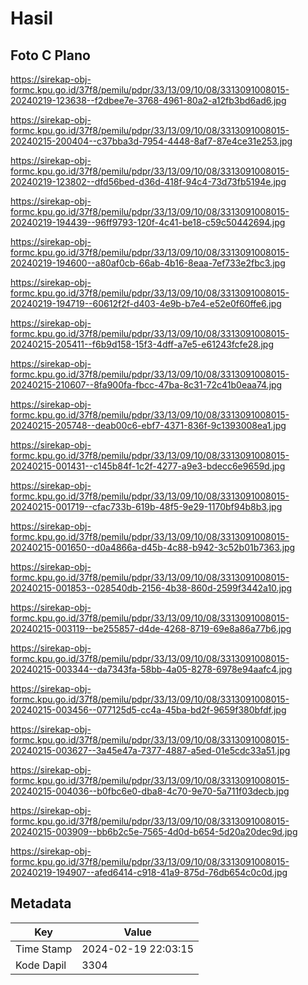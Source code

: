 # Hasil

## Foto C Plano

https://sirekap-obj-formc.kpu.go.id/37f8/pemilu/pdpr/33/13/09/10/08/3313091008015-20240219-123638--f2dbee7e-3768-4961-80a2-a12fb3bd6ad6.jpg

https://sirekap-obj-formc.kpu.go.id/37f8/pemilu/pdpr/33/13/09/10/08/3313091008015-20240215-200404--c37bba3d-7954-4448-8af7-87e4ce31e253.jpg

https://sirekap-obj-formc.kpu.go.id/37f8/pemilu/pdpr/33/13/09/10/08/3313091008015-20240219-123802--dfd56bed-d36d-418f-94c4-73d73fb5194e.jpg

https://sirekap-obj-formc.kpu.go.id/37f8/pemilu/pdpr/33/13/09/10/08/3313091008015-20240219-194439--96ff9793-120f-4c41-be18-c59c50442694.jpg

https://sirekap-obj-formc.kpu.go.id/37f8/pemilu/pdpr/33/13/09/10/08/3313091008015-20240219-194600--a80af0cb-66ab-4b16-8eaa-7ef733e2fbc3.jpg

https://sirekap-obj-formc.kpu.go.id/37f8/pemilu/pdpr/33/13/09/10/08/3313091008015-20240219-194719--60612f2f-d403-4e9b-b7e4-e52e0f60ffe6.jpg

https://sirekap-obj-formc.kpu.go.id/37f8/pemilu/pdpr/33/13/09/10/08/3313091008015-20240215-205411--f6b9d158-15f3-4dff-a7e5-e61243fcfe28.jpg

https://sirekap-obj-formc.kpu.go.id/37f8/pemilu/pdpr/33/13/09/10/08/3313091008015-20240215-210607--8fa900fa-fbcc-47ba-8c31-72c41b0eaa74.jpg

https://sirekap-obj-formc.kpu.go.id/37f8/pemilu/pdpr/33/13/09/10/08/3313091008015-20240215-205748--deab00c6-ebf7-4371-836f-9c1393008ea1.jpg

https://sirekap-obj-formc.kpu.go.id/37f8/pemilu/pdpr/33/13/09/10/08/3313091008015-20240215-001431--c145b84f-1c2f-4277-a9e3-bdecc6e9659d.jpg

https://sirekap-obj-formc.kpu.go.id/37f8/pemilu/pdpr/33/13/09/10/08/3313091008015-20240215-001719--cfac733b-619b-48f5-9e29-1170bf94b8b3.jpg

https://sirekap-obj-formc.kpu.go.id/37f8/pemilu/pdpr/33/13/09/10/08/3313091008015-20240215-001650--d0a4866a-d45b-4c88-b942-3c52b01b7363.jpg

https://sirekap-obj-formc.kpu.go.id/37f8/pemilu/pdpr/33/13/09/10/08/3313091008015-20240215-001853--028540db-2156-4b38-860d-2599f3442a10.jpg

https://sirekap-obj-formc.kpu.go.id/37f8/pemilu/pdpr/33/13/09/10/08/3313091008015-20240215-003119--be255857-d4de-4268-8719-69e8a86a77b6.jpg

https://sirekap-obj-formc.kpu.go.id/37f8/pemilu/pdpr/33/13/09/10/08/3313091008015-20240215-003344--da7343fa-58bb-4a05-8278-6978e94aafc4.jpg

https://sirekap-obj-formc.kpu.go.id/37f8/pemilu/pdpr/33/13/09/10/08/3313091008015-20240215-003456--077125d5-cc4a-45ba-bd2f-9659f380bfdf.jpg

https://sirekap-obj-formc.kpu.go.id/37f8/pemilu/pdpr/33/13/09/10/08/3313091008015-20240215-003627--3a45e47a-7377-4887-a5ed-01e5cdc33a51.jpg

https://sirekap-obj-formc.kpu.go.id/37f8/pemilu/pdpr/33/13/09/10/08/3313091008015-20240215-004036--b0fbc6e0-dba8-4c70-9e70-5a711f03decb.jpg

https://sirekap-obj-formc.kpu.go.id/37f8/pemilu/pdpr/33/13/09/10/08/3313091008015-20240215-003909--bb6b2c5e-7565-4d0d-b654-5d20a20dec9d.jpg

https://sirekap-obj-formc.kpu.go.id/37f8/pemilu/pdpr/33/13/09/10/08/3313091008015-20240219-194907--afed6414-c918-41a9-875d-76db654c0c0d.jpg


## Metadata

| Key        | Value               |
| ---------- | ------------------- |
| Time Stamp | 2024-02-19 22:03:15 |
| Kode Dapil | 3304                |




